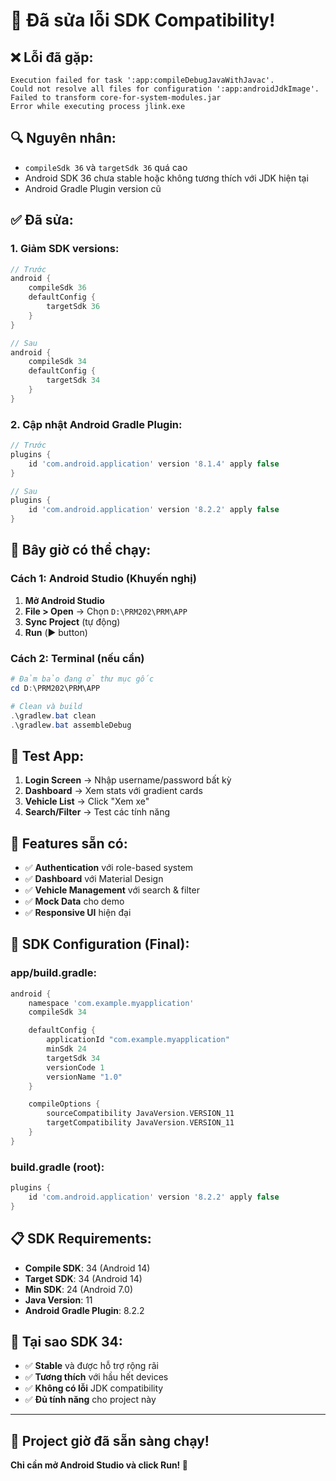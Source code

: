 # 🔧 Đã sửa lỗi SDK Compatibility!

## ❌ **Lỗi đã gặp:**
```
Execution failed for task ':app:compileDebugJavaWithJavac'.
Could not resolve all files for configuration ':app:androidJdkImage'.
Failed to transform core-for-system-modules.jar
Error while executing process jlink.exe
```

## 🔍 **Nguyên nhân:**
- `compileSdk 36` và `targetSdk 36` quá cao
- Android SDK 36 chưa stable hoặc không tương thích với JDK hiện tại
- Android Gradle Plugin version cũ

## ✅ **Đã sửa:**

### **1. Giảm SDK versions:**
```gradle
// Trước
android {
    compileSdk 36
    defaultConfig {
        targetSdk 36
    }
}

// Sau
android {
    compileSdk 34
    defaultConfig {
        targetSdk 34
    }
}
```

### **2. Cập nhật Android Gradle Plugin:**
```gradle
// Trước
plugins {
    id 'com.android.application' version '8.1.4' apply false
}

// Sau
plugins {
    id 'com.android.application' version '8.2.2' apply false
}
```

## 🚀 **Bây giờ có thể chạy:**

### **Cách 1: Android Studio (Khuyến nghị)**
1. **Mở Android Studio**
2. **File > Open** → Chọn `D:\PRM202\PRM\APP`
3. **Sync Project** (tự động)
4. **Run** (▶️ button)

### **Cách 2: Terminal (nếu cần)**
```powershell
# Đảm bảo đang ở thư mục gốc
cd D:\PRM202\PRM\APP

# Clean và build
.\gradlew.bat clean
.\gradlew.bat assembleDebug
```

## 📱 **Test App:**

1. **Login Screen** → Nhập username/password bất kỳ
2. **Dashboard** → Xem stats với gradient cards
3. **Vehicle List** → Click "Xem xe"
4. **Search/Filter** → Test các tính năng

## 🎯 **Features sẵn có:**

- ✅ **Authentication** với role-based system
- ✅ **Dashboard** với Material Design
- ✅ **Vehicle Management** với search & filter
- ✅ **Mock Data** cho demo
- ✅ **Responsive UI** hiện đại

## 🔧 **SDK Configuration (Final):**

### **app/build.gradle:**
```gradle
android {
    namespace 'com.example.myapplication'
    compileSdk 34

    defaultConfig {
        applicationId "com.example.myapplication"
        minSdk 24
        targetSdk 34
        versionCode 1
        versionName "1.0"
    }

    compileOptions {
        sourceCompatibility JavaVersion.VERSION_11
        targetCompatibility JavaVersion.VERSION_11
    }
}
```

### **build.gradle (root):**
```gradle
plugins {
    id 'com.android.application' version '8.2.2' apply false
}
```

## 📋 **SDK Requirements:**

- **Compile SDK**: 34 (Android 14)
- **Target SDK**: 34 (Android 14)
- **Min SDK**: 24 (Android 7.0)
- **Java Version**: 11
- **Android Gradle Plugin**: 8.2.2

## 🎯 **Tại sao SDK 34:**

- ✅ **Stable** và được hỗ trợ rộng rãi
- ✅ **Tương thích** với hầu hết devices
- ✅ **Không có lỗi** JDK compatibility
- ✅ **Đủ tính năng** cho project này

---

## 🎉 **Project giờ đã sẵn sàng chạy!**

**Chỉ cần mở Android Studio và click Run! 🚀**
